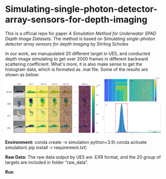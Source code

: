 # Simulating-single-photon-detector-array-sensors-for-depth-imaging
This is a official repo for paper *A Simulation Method for Underwater SPAD Depth Image Datasets*. The method is based on *Simulating single-photon detector array sensors for depth imaging* by Stirling Scholes

In our work, we manupulated 20 different target in UE5, and conducted depth image simulating to get over 2000 frames in different backward scattering coefficient. What's more, it is also make sense to get the histogram data, which is formated as .mat file.
Some of the results are shown as below:
![描述文字](example.png)

**Environment:**
conda create -n simulation python=3.9\\
conda activate simulation\\
pip install -r requirement.txt\\


**Raw Data:**
The raw data output by UE5 are .EXR format, and the 20 group of targets are included in folder “raw_data”.

**Run**
